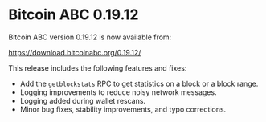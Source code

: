 Bitcoin ABC 0.19.12
===================

Bitcoin ABC version 0.19.12 is now available from:

  <https://download.bitcoinabc.org/0.19.12/>

This release includes the following features and fixes:

  - Add the `getblockstats` RPC to get statistics on a block or a block range.
  - Logging improvements to reduce noisy network messages.
  - Logging added during wallet rescans.
  - Minor bug fixes, stability improvements, and typo corrections.
